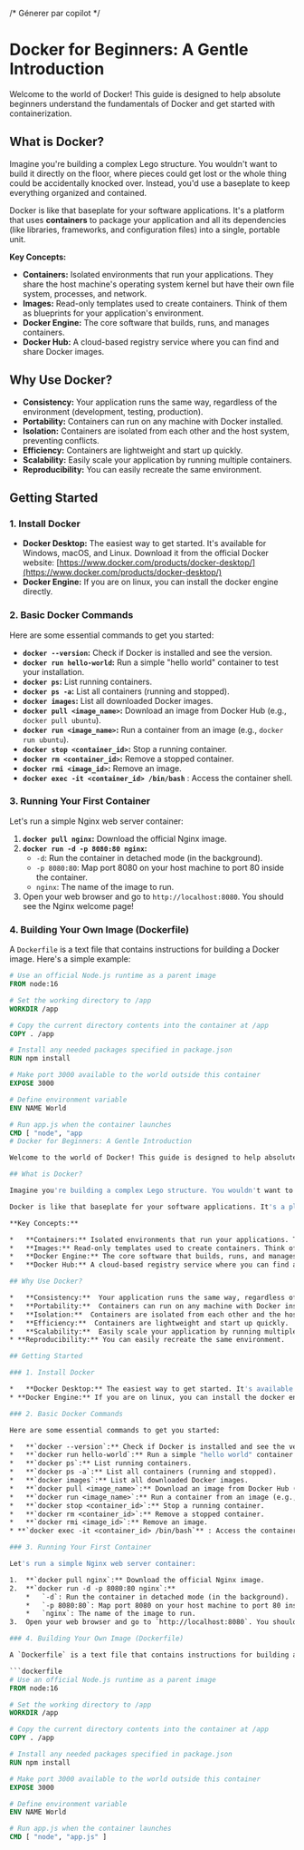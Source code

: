 
/* Génerer par copilot */



# Docker for Beginners: A Gentle Introduction

Welcome to the world of Docker! This guide is designed to help absolute beginners understand the fundamentals of Docker and get started with containerization.

## What is Docker?

Imagine you're building a complex Lego structure. You wouldn't want to build it directly on the floor, where pieces could get lost or the whole thing could be accidentally knocked over. Instead, you'd use a baseplate to keep everything organized and contained.

Docker is like that baseplate for your software applications. It's a platform that uses **containers** to package your application and all its dependencies (like libraries, frameworks, and configuration files) into a single, portable unit.

**Key Concepts:**

*   **Containers:** Isolated environments that run your applications. They share the host machine's operating system kernel but have their own file system, processes, and network.
*   **Images:** Read-only templates used to create containers. Think of them as blueprints for your application's environment.
*   **Docker Engine:** The core software that builds, runs, and manages containers.
*   **Docker Hub:** A cloud-based registry service where you can find and share Docker images.

## Why Use Docker?

*   **Consistency:**  Your application runs the same way, regardless of the environment (development, testing, production).
*   **Portability:**  Containers can run on any machine with Docker installed.
*   **Isolation:**  Containers are isolated from each other and the host system, preventing conflicts.
*   **Efficiency:**  Containers are lightweight and start up quickly.
*   **Scalability:**  Easily scale your application by running multiple containers.
* **Reproducibility:** You can easily recreate the same environment.

## Getting Started

### 1. Install Docker

*   **Docker Desktop:** The easiest way to get started. It's available for Windows, macOS, and Linux. Download it from the official Docker website: [https://www.docker.com/products/docker-desktop/](https://www.docker.com/products/docker-desktop/)
* **Docker Engine:** If you are on linux, you can install the docker engine directly.

### 2. Basic Docker Commands

Here are some essential commands to get you started:

*   **`docker --version`:** Check if Docker is installed and see the version.
*   **`docker run hello-world`:** Run a simple "hello world" container to test your installation.
*   **`docker ps`:** List running containers.
*   **`docker ps -a`:** List all containers (running and stopped).
*   **`docker images`:** List all downloaded Docker images.
*   **`docker pull <image_name>`:** Download an image from Docker Hub (e.g., `docker pull ubuntu`).
*   **`docker run <image_name>`:** Run a container from an image (e.g., `docker run ubuntu`).
*   **`docker stop <container_id>`:** Stop a running container.
*   **`docker rm <container_id>`:** Remove a stopped container.
*   **`docker rmi <image_id>`:** Remove an image.
* **`docker exec -it <container_id> /bin/bash`** : Access the container shell.

### 3. Running Your First Container

Let's run a simple Nginx web server container:

1.  **`docker pull nginx`:** Download the official Nginx image.
2.  **`docker run -d -p 8080:80 nginx`:**
    *   `-d`: Run the container in detached mode (in the background).
    *   `-p 8080:80`: Map port 8080 on your host machine to port 80 inside the container.
    *   `nginx`: The name of the image to run.
3.  Open your web browser and go to `http://localhost:8080`. You should see the Nginx welcome page!

### 4. Building Your Own Image (Dockerfile)

A `Dockerfile` is a text file that contains instructions for building a Docker image. Here's a simple example:

```dockerfile
# Use an official Node.js runtime as a parent image
FROM node:16

# Set the working directory to /app
WORKDIR /app

# Copy the current directory contents into the container at /app
COPY . /app

# Install any needed packages specified in package.json
RUN npm install

# Make port 3000 available to the world outside this container
EXPOSE 3000

# Define environment variable
ENV NAME World

# Run app.js when the container launches
CMD [ "node", "app
# Docker for Beginners: A Gentle Introduction

Welcome to the world of Docker! This guide is designed to help absolute beginners understand the fundamentals of Docker and get started with containerization.

## What is Docker?

Imagine you're building a complex Lego structure. You wouldn't want to build it directly on the floor, where pieces could get lost or the whole thing could be accidentally knocked over. Instead, you'd use a baseplate to keep everything organized and contained.

Docker is like that baseplate for your software applications. It's a platform that uses **containers** to package your application and all its dependencies (like libraries, frameworks, and configuration files) into a single, portable unit.

**Key Concepts:**

*   **Containers:** Isolated environments that run your applications. They share the host machine's operating system kernel but have their own file system, processes, and network.
*   **Images:** Read-only templates used to create containers. Think of them as blueprints for your application's environment.
*   **Docker Engine:** The core software that builds, runs, and manages containers.
*   **Docker Hub:** A cloud-based registry service where you can find and share Docker images.

## Why Use Docker?

*   **Consistency:**  Your application runs the same way, regardless of the environment (development, testing, production).
*   **Portability:**  Containers can run on any machine with Docker installed.
*   **Isolation:**  Containers are isolated from each other and the host system, preventing conflicts.
*   **Efficiency:**  Containers are lightweight and start up quickly.
*   **Scalability:**  Easily scale your application by running multiple containers.
* **Reproducibility:** You can easily recreate the same environment.

## Getting Started

### 1. Install Docker

*   **Docker Desktop:** The easiest way to get started. It's available for Windows, macOS, and Linux. Download it from the official Docker website: [https://www.docker.com/products/docker-desktop/](https://www.docker.com/products/docker-desktop/)
* **Docker Engine:** If you are on linux, you can install the docker engine directly.

### 2. Basic Docker Commands

Here are some essential commands to get you started:

*   **`docker --version`:** Check if Docker is installed and see the version.
*   **`docker run hello-world`:** Run a simple "hello world" container to test your installation.
*   **`docker ps`:** List running containers.
*   **`docker ps -a`:** List all containers (running and stopped).
*   **`docker images`:** List all downloaded Docker images.
*   **`docker pull <image_name>`:** Download an image from Docker Hub (e.g., `docker pull ubuntu`).
*   **`docker run <image_name>`:** Run a container from an image (e.g., `docker run ubuntu`).
*   **`docker stop <container_id>`:** Stop a running container.
*   **`docker rm <container_id>`:** Remove a stopped container.
*   **`docker rmi <image_id>`:** Remove an image.
* **`docker exec -it <container_id> /bin/bash`** : Access the container shell.

### 3. Running Your First Container

Let's run a simple Nginx web server container:

1.  **`docker pull nginx`:** Download the official Nginx image.
2.  **`docker run -d -p 8080:80 nginx`:**
    *   `-d`: Run the container in detached mode (in the background).
    *   `-p 8080:80`: Map port 8080 on your host machine to port 80 inside the container.
    *   `nginx`: The name of the image to run.
3.  Open your web browser and go to `http://localhost:8080`. You should see the Nginx welcome page!

### 4. Building Your Own Image (Dockerfile)

A `Dockerfile` is a text file that contains instructions for building a Docker image. Here's a simple example:

```dockerfile
# Use an official Node.js runtime as a parent image
FROM node:16

# Set the working directory to /app
WORKDIR /app

# Copy the current directory contents into the container at /app
COPY . /app

# Install any needed packages specified in package.json
RUN npm install

# Make port 3000 available to the world outside this container
EXPOSE 3000

# Define environment variable
ENV NAME World

# Run app.js when the container launches
CMD [ "node", "app.js" ]
